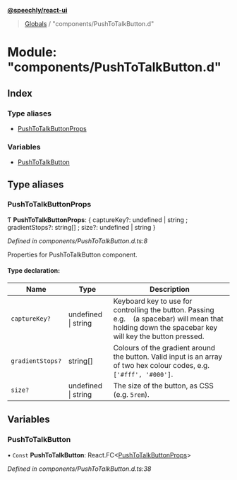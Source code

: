 **[@speechly/react-ui](../README.md)**

> [Globals](../README.md) / "components/PushToTalkButton.d"

# Module: "components/PushToTalkButton.d"

## Index

### Type aliases

* [PushToTalkButtonProps](_components_pushtotalkbutton_d_.md#pushtotalkbuttonprops)

### Variables

* [PushToTalkButton](_components_pushtotalkbutton_d_.md#pushtotalkbutton)

## Type aliases

### PushToTalkButtonProps

Ƭ  **PushToTalkButtonProps**: { captureKey?: undefined \| string ; gradientStops?: string[] ; size?: undefined \| string  }

*Defined in components/PushToTalkButton.d.ts:8*

Properties for PushToTalkButton component.

#### Type declaration:

Name | Type | Description |
------ | ------ | ------ |
`captureKey?` | undefined \| string | Keyboard key to use for controlling the button. Passing e.g. ` ` (a spacebar) will mean that holding down the spacebar key will key the button pressed. |
`gradientStops?` | string[] | Colours of the gradient around the button. Valid input is an array of two hex colour codes, e.g. `['#fff', '#000']`. |
`size?` | undefined \| string | The size of the button, as CSS (e.g. `5rem`). |

## Variables

### PushToTalkButton

• `Const` **PushToTalkButton**: React.FC\<[PushToTalkButtonProps](_components_pushtotalkbutton_d_.md#pushtotalkbuttonprops)>

*Defined in components/PushToTalkButton.d.ts:38*
